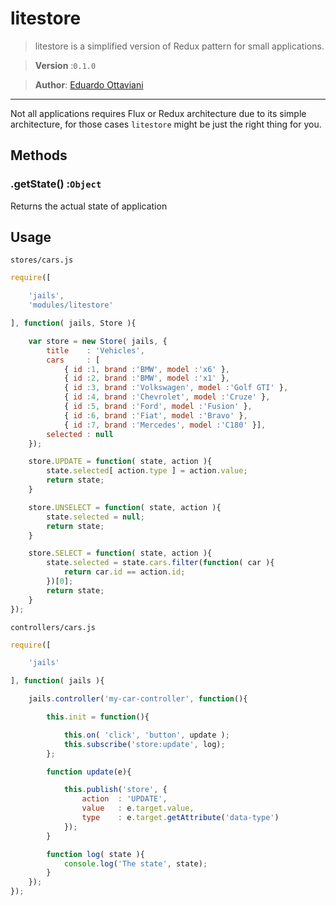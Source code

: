 # litestore

> litestore is a simplified version of Redux pattern for small applications.

>**Version** :`0.1.0`

>**Author**: [Eduardo Ottaviani](//github.com/Javiani)

---

Not all applications requires Flux or Redux architecture due to its simple architecture, for those cases `litestore` might be just the right thing for you.


## Methods

### .getState() :`Object`

Returns the actual state of application

## Usage

`stores/cars.js`

```js
require([

	'jails',
	'modules/litestore'

], function( jails, Store ){

	var store = new Store( jails, {
		title 	 : 'Vehicles',
		cars 	 : [
			{ id :1, brand :'BMW', model :'x6' },
			{ id :2, brand :'BMW', model :'x1' },
			{ id :3, brand :'Volkswagen', model :'Golf GTI' },
			{ id :4, brand :'Chevrolet', model :'Cruze' },
			{ id :5, brand :'Ford', model :'Fusion' },
			{ id :6, brand :'Fiat', model :'Bravo' },
			{ id :7, brand :'Mercedes', model :'C180' }],
		selected : null
	});

	store.UPDATE = function( state, action ){
		state.selected[ action.type ] = action.value;
		return state;
	}

	store.UNSELECT = function( state, action ){
		state.selected = null;
		return state;
	}

	store.SELECT = function( state, action ){
		state.selected = state.cars.filter(function( car ){
			return car.id == action.id;
		})[0];
		return state;
	}
});

```

`controllers/cars.js`

```js
require([

	'jails'

], function( jails ){

	jails.controller('my-car-controller', function(){

		this.init = function(){

			this.on( 'click', 'button', update );
			this.subscribe('store:update', log);
		};

		function update(e){

			this.publish('store', {
				action	: 'UPDATE',
				value	: e.target.value,
				type 	: e.target.getAttribute('data-type')
			});
		}

		function log( state ){
			console.log('The state', state);
		}
	});
});

```
